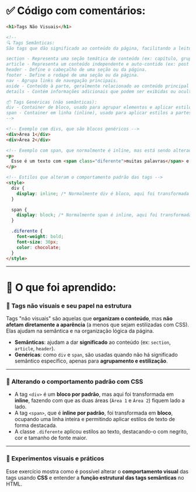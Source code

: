 # ✅ Código com comentários:

```html
<h1>Tags Não Visuais</h1>

<!-- 
🔍 Tags Semânticas:
São tags que dão significado ao conteúdo da página, facilitando a leitura por humanos e por mecanismos de busca.

section - Representa uma seção temática de conteúdo (ex: capítulo, grupo de artigos).
article - Representa um conteúdo independente e auto-contido (ex: post de blog, notícia).
header - Define o cabeçalho de uma seção ou da página.
footer - Define o rodapé de uma seção ou da página.
nav - Agrupa links de navegação principais.
aside - Conteúdo à parte, geralmente relacionado ao conteúdo principal (ex: barra lateral).
details - Contém informações adicionais que podem ser exibidas ou ocultadas.

📦 Tags Genéricas (não semânticas):
div - Container de bloco, usado para agrupar elementos e aplicar estilos.
span - Container em linha (inline), usado para aplicar estilos a partes específicas de um texto.
-->

<!-- Exemplo com divs, que são blocos genéricos -->
<div>Área 1</div>
<div>Área 2</div>

<!-- Exemplo com span, que normalmente é inline, mas está sendo alterado via CSS -->
<p>
  Esse é um texto com <span class="diferente">muitas palavras</span> e ponto.
</p>

<!-- Estilos que alteram o comportamento padrão das tags -->
<style>
  div {
    display: inline; /* Normalmente div é bloco, aqui foi transformada em inline */
  }

  span {
    display: block; /* Normalmente span é inline, aqui foi transformada em bloco */
  }

  .diferente {
    font-weight: bold;
    font-size: 30px;
    color: chocolate;
  }
</style>
```

---

# 📘 O que foi aprendido:

### 🧱 **Tags não visuais e seu papel na estrutura**

Tags "não visuais" são aquelas que **organizam o conteúdo**, mas **não afetam diretamente a aparência** (a menos que sejam estilizadas com CSS). Elas ajudam na semântica e na organização lógica da página.

- **Semânticas**: ajudam a dar **significado** ao conteúdo (ex: `section`, `article`, `header`).
- **Genéricas**: como `div` e `span`, são usadas quando não há significado semântico específico, apenas para **agrupamento e estilização**.

---

### 🎨 **Alterando o comportamento padrão com CSS**

- A tag `<div>` é um **bloco por padrão**, mas aqui foi transformada em **inline**, fazendo com que as duas áreas (`Área 1` e `Área 2`) fiquem lado a lado.
- A tag `<span>`, que é **inline por padrão**, foi transformada em **bloco**, ocupando uma linha inteira e permitindo aplicar estilos de texto de forma destacada.
- A classe `.diferente` aplicou estilos ao texto, destacando-o com negrito, cor e tamanho de fonte maior.

---

### 🧪 **Experimentos visuais e práticos**

Esse exercício mostra como é possível alterar o **comportamento visual** das tags usando **CSS** e entender a **função estrutural das tags semânticas** no HTML.
